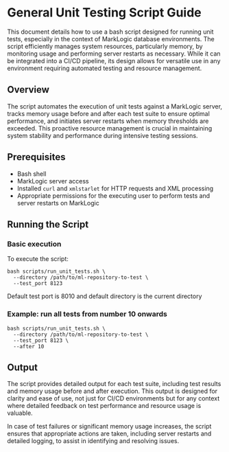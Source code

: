 # General Unit Testing Script Guide

This document details how to use a bash script designed for running unit tests,
especially in the context of MarkLogic database environments. The script
efficiently manages system resources, particularly memory, by monitoring usage
and performing server restarts as necessary. While it can be integrated into a
CI/CD pipeline, its design allows for versatile use in any environment
requiring automated testing and resource management.

## Overview

The script automates the execution of unit tests against a MarkLogic server,
tracks memory usage before and after each test suite to ensure optimal
performance, and initiates server restarts when memory thresholds are exceeded.
This proactive resource management is crucial in maintaining system stability
and performance during intensive testing sessions.

## Prerequisites

- Bash shell
- MarkLogic server access
- Installed `curl` and `xmlstarlet` for HTTP requests and XML processing
- Appropriate permissions for the executing user to perform tests and server restarts on MarkLogic

## Running the Script

### Basic execution
To execute the script:

    bash scripts/run_unit_tests.sh \
      --directory /path/to/ml-repository-to-test \
      --test_port 8123

Default test port is 8010 and default directory is the current directory

### Example: run all tests from number 10 onwards

    bash scripts/run_unit_tests.sh \
      --directory /path/to/ml-repository-to-test \
      --test_port 8123 \
      --after 10

## Output

The script provides detailed output for each test suite, including test results
and memory usage before and after execution. This output is designed for
clarity and ease of use, not just for CI/CD environments but for any context
where detailed feedback on test performance and resource usage is valuable.

In case of test failures or significant memory usage increases, the script
ensures that appropriate actions are taken, including server restarts and
detailed logging, to assist in identifying and resolving issues.


